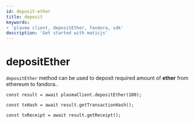 ```yaml
---
id: deposit-ether
title: deposit
keywords: 
- 'plasma client, depositEther, fandora, sdk'
description: 'Get started with maticjs'
---
```


# depositEther

`depositEther` method can be used to deposit required amount of **ether** from ethereum to fandora..

```
const result = await plasmaClient.depositEther(100);

const txHash = await result.getTransactionHash();

const txReceipt = await result.getReceipt();

```
